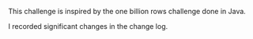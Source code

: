 This challenge is inspired by the one billion rows challenge done in Java.

I recorded significant changes in the change log. 